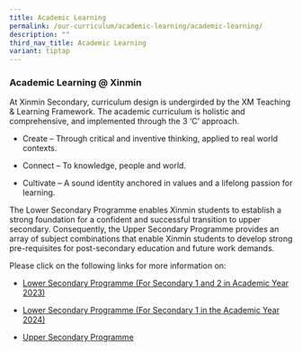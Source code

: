 ```yaml
---
title: Academic Learning
permalink: /our-curriculum/academic-learning/academic-learning/
description: ""
third_nav_title: Academic Learning
variant: tiptap
---
```

<h3>Academic Learning @ Xinmin</h3><p>At Xinmin Secondary, curriculum design is undergirded by the XM Teaching &amp; Learning Framework. The academic curriculum is holistic and comprehensive, and implemented through the 3 ‘C’ approach.</p><ul data-tight="true" class="tight"><li><p>Create – Through critical and inventive thinking, applied to real world contexts.<br></p></li><li><p>Connect – To knowledge, people and world.<br></p></li><li><p>Cultivate – A sound identity anchored in values and a lifelong passion for learning.</p></li></ul><p>The Lower Secondary Programme enables Xinmin students to establish a strong foundation for a confident and successful transition to upper secondary. Consequently, the Upper Secondary Programme provides an array of subject combinations that enable Xinmin students to develop strong pre-requisites for post-secondary education and future work demands.</p><p>Please click on the following links for more information on:</p><ul data-tight="true" class="tight"><li><p><a href="/our-curriculum/academic-learning/lower-sec-programme-2023/" rel="noopener noreferrer nofollow" target="_blank">Lower Secondary Programme (For Secondary 1 and 2 in Academic Year 2023)</a></p></li><li><p><a href="/our-curriculum/academic-learning/lower-sec-programme-2024/" rel="noopener noreferrer nofollow" target="_blank">Lower Secondary Programme (For Secondary 1 in the Academic Year 2024)</a></p></li><li><p><a href="/our-curriculum/academic-learning/upper-sec-programme/" rel="noopener noreferrer nofollow" target="_blank">Upper Secondary Programme</a></p></li></ul><p></p>
